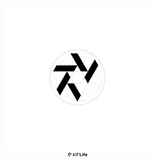 <div align="center">
  <picture>
    <source
      media="(prefers-color-scheme: dark)"
      srcset="/artwork/logo/KrLite Worlds_Sketch White.png?raw=true"
    />
    <img
      width="475"
      src="/artwork/logo/KrLite Worlds_Sketch Black.png?raw=true"
    />
  </picture>
  <br />
  <picture>
    <source
      media="(prefers-color-scheme: dark)"
      srcset="/artwork/logo/KrLite Worlds_Logo White.png?raw=true"
    />
    <img width="75" src="/artwork/logo/KrLite Worlds_Logo Black.png?raw=true" />
  </picture>
</div>
